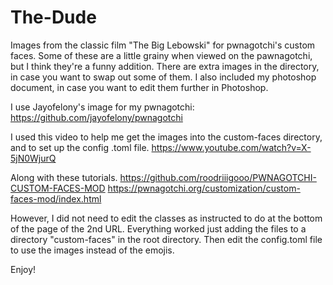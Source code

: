 # The-Dude
Images from the classic film "The Big Lebowski" for pwnagotchi's custom faces.
Some of these are a little grainy when viewed on the pawnagotchi, but I think they're a funny addition.
There are extra images in the directory, in case you want to swap out some of them.
I also included my photoshop document, in case you want to edit them further in Photoshop.

I use Jayofelony's image for my pwnagotchi:
https://github.com/jayofelony/pwnagotchi 

I used this video to help me get the images into the custom-faces directory, and to set up the config .toml file.
https://www.youtube.com/watch?v=X-5jN0WjurQ 

Along with these tutorials.
https://github.com/roodriiigooo/PWNAGOTCHI-CUSTOM-FACES-MOD 
https://pwnagotchi.org/customization/custom-faces-mod/index.html 

However, I did not need to edit the classes as instructed to do at the bottom of the page of the 2nd URL.
Everything worked just adding the files to a directory "custom-faces" in the root directory.
Then edit the config.toml file to use the images instead of the emojis.

Enjoy!
